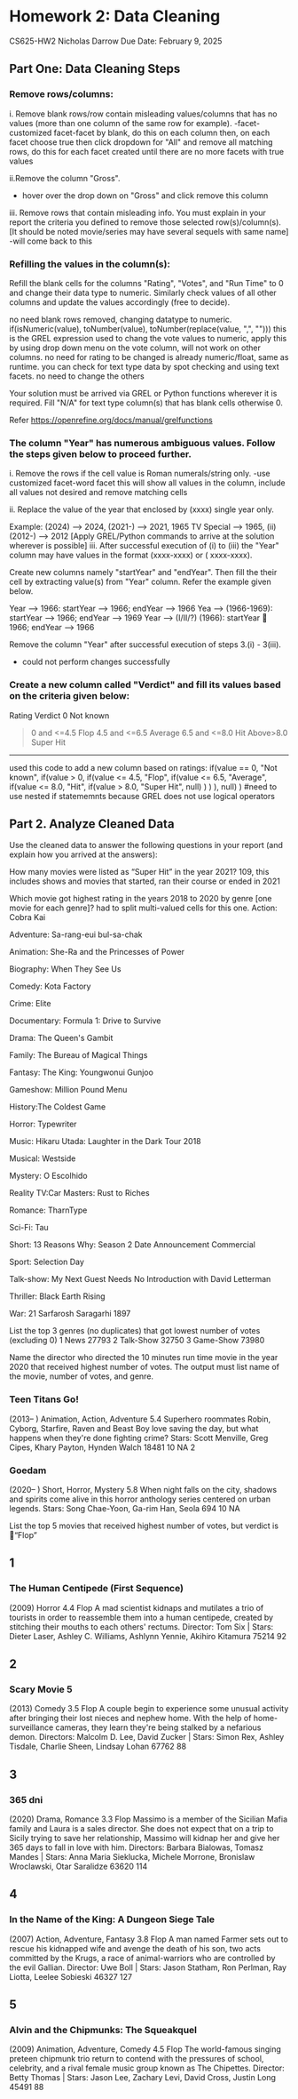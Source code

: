 # Homework 2: Data Cleaning

CS625-HW2
Nicholas Darrow
Due Date: February 9, 2025

## Part One: Data Cleaning Steps
### Remove rows/columns:

i. Remove blank rows/row contain misleading values/columns that has no values (more than one column of the same row for example). 
-facet-customized facet-facet by blank, do this on each column then, on each facet choose true then click dropdown for "All" and remove all matching rows, do this for each facet created until there are no more facets with true values

ii.Remove the column "Gross".
- hover over the drop down on "Gross" and click remove this column

iii. Remove rows that contain misleading info. You must explain in your report the criteria you defined to remove those selected row(s)/column(s). [It should be noted movie/series may have several sequels with same name]
-will come back to this

### Refilling the values in the column(s):

Refill the blank cells for the columns "Rating", "Votes", and "Run Time" to 0 and change their data type to numeric. Similarly check values of all other columns and update the values accordingly (free to decide).

no need blank rows removed, changing datatype to numeric. if(isNumeric(value), toNumber(value), toNumber(replace(value, ",", ""))) this is the GREL expression used to chang the vote values to numeric, apply this by using drop down menu on the vote column, will not work on other columns. no need for rating to be changed is already numeric/float, same as runtime. you can check for text type data by spot checking and using text facets. no need to change the others

Your solution must be arrived via GREL or Python functions wherever it is required. Fill "N/A" for text type column(s) that has blank cells otherwise 0.

Refer https://openrefine.org/docs/manual/grelfunctions

### The column "Year" has numerous ambiguous values. Follow the steps given below to proceed further.

i. Remove the rows if the cell value is Roman numerals/string only.
-use customized facet-word facet this will show all values in the column, include all values not desired and remove matching cells

ii. Replace the value of the year that enclosed by (xxxx) single year only.

Example: (2024) --> 2024, (2021-) --> 2021, 1965 TV Special --> 1965, (ii) (2012-) --> 2012 [Apply GREL/Python commands to arrive at the solution wherever is possible]
iii. After successful execution of (i) to (iii) the "Year" column may have values in the format (xxxx-xxxx) or ( xxxx-xxxx).

Create new columns namely "startYear" and "endYear". Then fill the their cell by extracting value(s) from "Year" column. Refer the example given below.

Year --> 1966: startYear --> 1966; endYear --> 1966 Yea --> (1966-1969): startYear --> 1966; endYear --> 1969 Year --> (I/II/?) (1966): startYear  1966; endYear --> 1966

Remove the column "Year" after successful execution of steps 3.(i) - 3(iii).

- could not perform changes successfully

### Create a new column called "Verdict" and fill its values based on the criteria given below:

Rating	Verdict
0	Not known
>0 and <=4.5	Flop
>4.5 and <=6.5	Average
>6.5 and <=8.0	Hit
Above>8.0	Super Hit
----------------	--------------
used this code to add a new column based on ratings: if(value == 0, "Not known",
   if(value > 0, 
      if(value <= 4.5, "Flop",
         if(value <= 6.5, "Average",
            if(value <= 8.0, "Hit",
               if(value > 8.0, "Super Hit", null)
            )
         )
      ), null)
) #need to use nested if statememnts because GREL does not use logical operators


## Part 2. Analyze Cleaned Data
Use the cleaned data to answer the following questions in your report (and explain how you arrived at the answers):

How many movies were listed as “Super Hit” in the year 2021?
109, this includes shows and movies that started, ran their course or ended in 2021

Which movie got highest rating in the years 2018 to 2020 by genre [one movie for each genre]?
had to split multi-valued cells for this one. 
Action: Cobra Kai

Adventure: Sa-rang-eui bul-sa-chak

Animation: She-Ra and the Princesses of Power

Biography: When They See Us

Comedy: Kota Factory 

Crime: Elite

Documentary: Formula 1: Drive to Survive

Drama: The Queen's Gambit

Family: The Bureau of Magical Things

Fantasy: The King: Youngwonui Gunjoo

Gameshow: Million Pound Menu

History:The Coldest Game

Horror: Typewriter

Music: Hikaru Utada: Laughter in the Dark Tour 2018

Musical: Westside

Mystery: O Escolhido

Reality TV:Car Masters: Rust to Riches

Romance: TharnType

Sci-Fi: Tau

Short: 13 Reasons Why: Season 2 Date Announcement Commercial

Sport: Selection Day

Talk-show: My Next Guest Needs No Introduction with David Letterman

Thriller: Black Earth Rising

War: 21 Sarfarosh Saragarhi 1897

List the top 3 genres (no duplicates) that got lowest number of votes (excluding 0)
1 News             27793
 2 Talk-Show        32750
 3 Game-Show        73980

Name the director who directed the 10 minutes run time movie in the year 2020 that received highest number of votes. The output must list name of the movie, number of votes, and genre.

### Teen Titans Go!
(2013– )
Animation, Action, Adventure
5.4
Superhero roommates Robin, Cyborg, Starfire, Raven and Beast Boy love saving the day, but what happens when they're done fighting crime?
                 Stars: Scott Menville,  Greg Cipes,  Khary Payton,  Hynden Walch
18481
10
NA
2

### Goedam
(2020– )
Short, Horror, Mystery
5.8
When night falls on the city, shadows and spirits come alive in this horror anthology series centered on urban legends.
                 Stars: Song Chae-Yoon,  Ga-rim Han,  Seola
694
10
NA


List the top 5 movies that received highest number of votes, but verdict is “Flop”
## 1

### The Human Centipede (First Sequence)
(2009)
Horror
4.4
Flop
A mad scientist kidnaps and mutilates a trio of tourists in order to reassemble them into a human centipede, created by stitching their mouths to each others' rectums.
Director: Tom Six |      Stars: Dieter Laser,  Ashley C. Williams,  Ashlynn Yennie,  Akihiro Kitamura
75214
92

## 2

### Scary Movie 5
(2013)
Comedy
3.5
Flop
A couple begin to experience some unusual activity after bringing their lost nieces and nephew home. With the help of home-surveillance cameras, they learn they're being stalked by a nefarious demon.
Directors: Malcolm D. Lee,  David Zucker |      Stars: Simon Rex,  Ashley Tisdale,  Charlie Sheen,  Lindsay Lohan
67762
88

## 3

### 365 dni
(2020)
Drama, Romance
3.3
Flop
Massimo is a member of the Sicilian Mafia family and Laura is a sales director. She does not expect that on a trip to Sicily trying to save her relationship, Massimo will kidnap her and give her 365 days to fall in love with him.
Directors: Barbara Bialowas,  Tomasz Mandes |      Stars: Anna Maria Sieklucka,  Michele Morrone,  Bronislaw Wroclawski,  Otar Saralidze
63620
114

## 4

### In the Name of the King: A Dungeon Siege Tale
(2007)
Action, Adventure, Fantasy
3.8
Flop
A man named Farmer sets out to rescue his kidnapped wife and avenge the death of his son, two acts committed by the Krugs, a race of animal-warriors who are controlled by the evil Gallian.
Director: Uwe Boll |      Stars: Jason Statham,  Ron Perlman,  Ray Liotta,  Leelee Sobieski
46327
127

## 5

### Alvin and the Chipmunks: The Squeakquel
(2009)
Animation, Adventure, Comedy
4.5
Flop
The world-famous singing preteen chipmunk trio return to contend with the pressures of school, celebrity, and a rival female music group known as The Chipettes.
Director: Betty Thomas |      Stars: Jason Lee,  Zachary Levi,  David Cross,  Justin Long
45491
88

